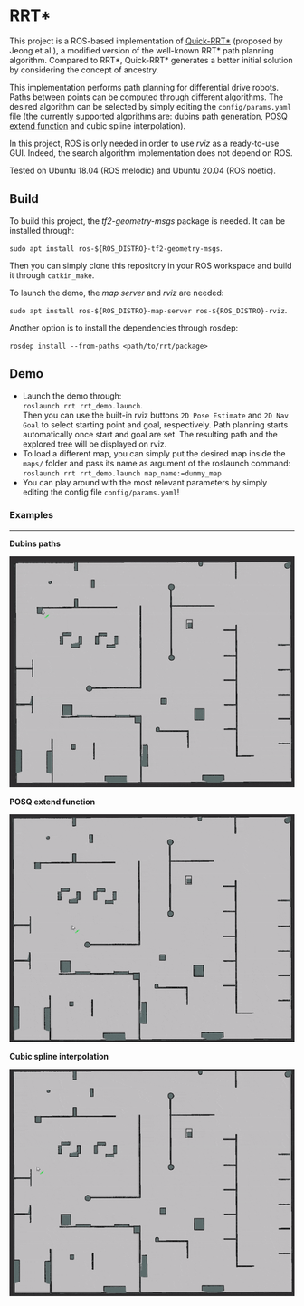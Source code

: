 # RRT*

This project is a ROS-based implementation of [Quick-RRT*](https://www.sciencedirect.com/science/article/abs/pii/S0957417419300326) (proposed by Jeong et al.), a modified version of the well-known RRT* path planning algorithm. Compared to RRT*, Quick-RRT* generates a better initial solution by considering the concept of ancestry.

This implementation performs path planning for differential drive robots. Paths between points can be computed through different algorithms. The desired algorithm can be selected by simply editing the `config/params.yaml` file (the currently supported algorithms are: dubins path generation, [POSQ extend function](http://www.spencer.eu/papers/palmieriICAPS14.pdf) and cubic spline interpolation).

In this project, ROS is only needed in order to use _rviz_ as a ready-to-use GUI. Indeed, the search algorithm implementation does not depend on ROS.

Tested on Ubuntu 18.04 (ROS melodic) and Ubuntu 20.04 (ROS noetic).

## Build

To build this project, the *tf2-geometry-msgs* package is needed. It can be installed through:

`sudo apt install ros-${ROS_DISTRO}-tf2-geometry-msgs`.

Then you can simply clone this repository in your ROS workspace and build it through `catkin_make`.

To launch the demo, the *map server* and *rviz* are needed:

`sudo apt install ros-${ROS_DISTRO}-map-server ros-${ROS_DISTRO}-rviz`.


Another option is to install the dependencies through rosdep:

`rosdep install --from-paths <path/to/rrt/package>`

## Demo

* Launch the demo through:<br>
  `roslaunch rrt rrt_demo.launch`.<br>
  Then you can use the built-in rviz buttons `2D Pose Estimate` and `2D Nav Goal` to select starting point and goal, respectively. Path planning starts automatically once start and goal are set. The resulting path and the explored tree will be displayed on rviz.
* To load a different map, you can simply put the desired map inside the `maps/` folder and pass its name as argument of the roslaunch command:<br>
  `roslaunch rrt rrt_demo.launch map_name:=dummy_map`
* You can play around with the most relevant parameters by simply editing the config file `config/params.yaml`!

### Examples

---

**Dubins paths**

![alt text](gifs/dubins.gif)

**POSQ extend function**

![alt text](gifs/posq.gif)

**Cubic spline interpolation**

![alt text](gifs/spline.gif)
